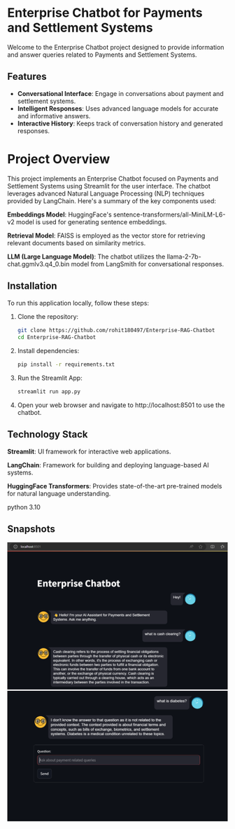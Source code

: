 # Enterprise Chatbot for Payments and Settlement Systems

Welcome to the Enterprise Chatbot project designed to provide information and answer queries related to Payments and Settlement Systems.

## Features

- **Conversational Interface**: Engage in conversations about payment and settlement systems.
- **Intelligent Responses**: Uses advanced language models for accurate and informative answers.
- **Interactive History**: Keeps track of conversation history and generated responses.


# Project Overview
This project implements an Enterprise Chatbot focused on Payments and Settlement Systems using Streamlit for the user interface. The chatbot leverages advanced Natural Language Processing (NLP) techniques provided by LangChain. Here's a summary of the key components used:

**Embeddings Model**: HuggingFace's sentence-transformers/all-MiniLM-L6-v2 model is used for generating sentence embeddings.

**Retrieval Model**: FAISS is employed as the vector store for retrieving relevant documents based on similarity metrics.

**LLM (Large Language Model)**: The chatbot utilizes the llama-2-7b-chat.ggmlv3.q4_0.bin model from LangSmith for conversational responses.

## Installation

To run this application locally, follow these steps:

1. Clone the repository:
   ```bash
   git clone https://github.com/rohit180497/Enterprise-RAG-Chatbot
   cd Enterprise-RAG-Chatbot
   ```
2. Install dependencies:
    ```bash
    pip install -r requirements.txt
    ```
3. Run the Streamlit App:
    ```bash
    streamlit run app.py
    ```
4. Open your web browser and navigate to http://localhost:8501 to use the chatbot.

## Technology Stack
**Streamlit**: UI framework for interactive web applications.

**LangChain**: Framework for building and deploying language-based AI systems.

**HuggingFace Transformers**: Provides state-of-the-art pre-trained models for natural language understanding.


python 3.10
## Snapshots

![Chatbot Interface](images/ss1.png)
![Chatbot Interface](images/ss2.png)




